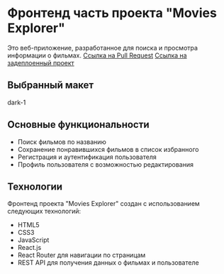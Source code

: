 # Фронтенд часть проекта "Movies Explorer"

Это веб-приложение, разработанное для поиска и просмотра информации о фильмах.
[Ссылка на Pull Request](https://github.com/m-golovatenko/movies-explorer-frontend/pull/2)
[Ссылка на задеплоенный проект](https://explore-movies.nomoredomainsicu.ru)

## Выбранный макет

dark-1

## Основные функциональности

- Поиск фильмов по названию
- Сохранение понравившихся фильмов в список избранного
- Регистрация и аутентификация пользователя
- Профиль пользователя с возможностью редактирования

## Технологии

Фронтенд проекта "Movies Explorer" создан с использованием следующих технологий:

- HTML5
- CSS3
- JavaScript
- React.js
- React Router для навигации по страницам
- REST API для получения данных о фильмах и пользователе
